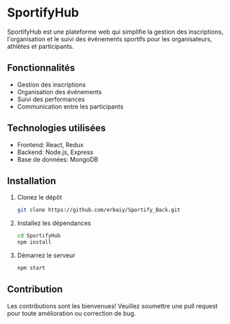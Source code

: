
# SportifyHub

SportifyHub est une plateforme web qui simplifie la gestion des inscriptions, l'organisation et le suivi des événements sportifs pour les organisateurs, athlètes et participants.

## Fonctionnalités

- Gestion des inscriptions
- Organisation des événements
- Suivi des performances
- Communication entre les participants

## Technologies utilisées

- Frontend: React, Redux
- Backend: Node.js, Express
- Base de données: MongoDB

## Installation

1. Clonez le dépôt
    ```bash
    git clone https://github.com/erbaiy/Sportify_Back.git
    ```
2. Installez les dépendances
    ```bash
    cd SportifyHub
    npm install
    ```
3. Démarrez le serveur
    ```bash
    npm start
    ```

## Contribution

Les contributions sont les bienvenues! Veuillez soumettre une pull request pour toute amélioration ou correction de bug.


